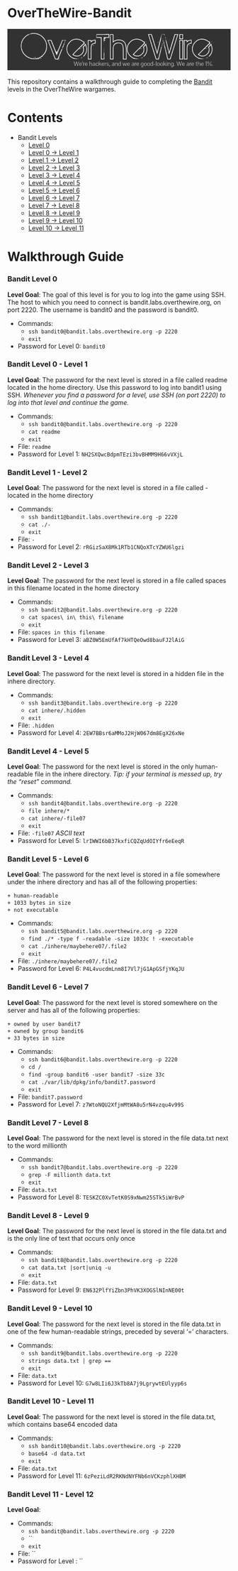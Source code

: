 # OverTheWire-Bandit
<p align="center">
    <img src = "Assets/overthewire-logo-1.png"/>
</p>

<!--![](Assets/overthewire-logo-1.png)-->

This repository contains a walkthrough guide to completing the [Bandit](http://www.overthewire.org/wargames) levels in the OverTheWire wargames.

# Contents
- Bandit Levels
    - [Level 0](#Bandit-Level-0)
    - [Level 0 → Level 1](#Bandit-Level-0---Level-1)
    - [Level 1 → Level 2](#Bandit-Level-1---Level-2)
    - [Level 2 → Level 3](#Bandit-Level-2---Level-3)
    - [Level 3 → Level 4](#Bandit-Level-3---Level-4)
    - [Level 4 → Level 5](#Bandit-Level-4---Level-5)
    - [Level 5 → Level 6](#Bandit-Level-5---Level-6)
    - [Level 6 → Level 7](#Bandit-Level-6---Level-7)
    - [Level 7 → Level 8](#Bandit-Level-7---Level-8)
    - [Level 8 → Level 9](#Bandit-Level-8---Level-9)
    - [Level 9 → Level 10](#Bandit-Level-9---Level-10)
    - [Level 10 → Level 11](#Bandit-Level-10---Level-11)

# Walkthrough Guide
### Bandit Level 0  
**Level Goal**: The goal of this level is for you to log into the game using SSH. The host to which you need to connect is bandit.labs.overthewire.org, on port 2220. The username is bandit0 and the password is bandit0.

* Commands: 
    - `ssh bandit0@bandit.labs.overthewire.org -p 2220`
    - `exit`
* Password for Level 0: `bandit0`

### Bandit Level 0 - Level 1  
**Level Goal**: The password for the next level is stored in a file called readme located in the home directory. Use this password to log into bandit1 using SSH. *Whenever you find a password for a level, use SSH (on port 2220) to log into that level and continue the game.*

* Commands: 
    - `ssh bandit0@bandit.labs.overthewire.org -p 2220`
    - `cat readme`
    - `exit`
* File: `readme`
* Password for Level 1: `NH2SXQwcBdpmTEzi3bvBHMM9H66vVXjL`

### Bandit Level 1 - Level 2  
**Level Goal**: The password for the next level is stored in a file called - located in the home directory

* Commands: 
    - `ssh bandit1@bandit.labs.overthewire.org -p 2220`
    - `cat ./-`
    - `exit`
* File: `-`
* Password for Level 2: `rRGizSaX8Mk1RTb1CNQoXTcYZWU6lgzi` 

### Bandit Level 2 - Level 3  
**Level Goal**: The password for the next level is stored in a file called spaces in this filename located in the home directory

* Commands: 
    - `ssh bandit2@bandit.labs.overthewire.org -p 2220`
    - `cat spaces\ in\ this\ filename`
    - `exit`
* File: `spaces in this filename`
* Password for Level 3: `aBZ0W5EmUfAf7kHTQeOwd8bauFJ2lAiG` 

### Bandit Level 3 - Level 4  
**Level Goal**: The password for the next level is stored in a hidden file in the inhere directory.

* Commands: 
    - `ssh bandit3@bandit.labs.overthewire.org -p 2220`
    - `cat inhere/.hidden`
    - `exit`
* File: `.hidden`
* Password for Level 4: `2EW7BBsr6aMMoJ2HjW067dm8EgX26xNe`

### Bandit Level 4 - Level 5 
**Level Goal**: The password for the next level is stored in the only human-readable file in the inhere directory. *Tip: if your terminal is messed up, try the “reset” command.*

* Commands: 
    - `ssh bandit4@bandit.labs.overthewire.org -p 2220`
    - `file inhere/*`
    - `cat inhere/-file07`
    - `exit`
* File: `-file07` *ASCII text*
* Password for Level 5: `lrIWWI6bB37kxfiCQZqUdOIYfr6eEeqR`

### Bandit Level 5 - Level 6  
**Level Goal**: The password for the next level is stored in a file somewhere under the inhere directory and has all of the following properties:

    + human-readable
    + 1033 bytes in size
    + not executable

* Commands: 
    - `ssh bandit5@bandit.labs.overthewire.org -p 2220`
    - `find ./* -type f -readable -size 1033c ! -executable`
    - `cat ./inhere/maybehere07/.file2`
    - `exit`
* File: `./inhere/maybehere07/.file2`
* Password for Level 6: `P4L4vucdmLnm8I7Vl7jG1ApGSfjYKqJU`

### Bandit Level 6 - Level 7 
**Level Goal**: The password for the next level is stored somewhere on the server and has all of the following properties:

    + owned by user bandit7
    + owned by group bandit6
    + 33 bytes in size

* Commands: 
    - `ssh bandit6@bandit.labs.overthewire.org -p 2220`
    - `cd /`
    - `find -group bandit6 -user bandit7 -size 33c`
    - `cat ./var/lib/dpkg/info/bandit7.password`
    - `exit`
* File: `bandit7.password`
* Password for Level 7: `z7WtoNQU2XfjmMtWA8u5rN4vzqu4v99S`

### Bandit Level 7 - Level 8  
**Level Goal**: The password for the next level is stored in the file data.txt next to the word millionth

* Commands: 
    - `ssh bandit7@bandit.labs.overthewire.org -p 2220`
    - `grep -F millionth data.txt`
    - `exit`
* File: `data.txt`
* Password for Level 8: `TESKZC0XvTetK0S9xNwm25STk5iWrBvP`

### Bandit Level 8 - Level 9
**Level Goal**: The password for the next level is stored in the file data.txt and is the only line of text that occurs only once

* Commands: 
    - `ssh bandit8@bandit.labs.overthewire.org -p 2220`
    - `cat data.txt |sort|uniq -u`
    - `exit`
* File: `data.txt`
* Password for Level 9: `EN632PlfYiZbn3PhVK3XOGSlNInNE00t`

### Bandit Level 9 - Level 10 
**Level Goal**: The password for the next level is stored in the file data.txt in one of the few human-readable strings, preceded by several ‘=’ characters.


* Commands: 
    - `ssh bandit9@bandit.labs.overthewire.org -p 2220`
    - `strings data.txt | grep ==`
    - `exit`
* File: `data.txt`
* Password for Level 10: `G7w8LIi6J3kTb8A7j9LgrywtEUlyyp6s`

### Bandit Level 10  - Level 11 
**Level Goal**: The password for the next level is stored in the file data.txt, which contains base64 encoded data

* Commands: 
    - `ssh bandit10@bandit.labs.overthewire.org -p 2220`
    - `base64 -d data.txt`
    - `exit`
* File: `data.txt`
* Password for Level 11: `6zPeziLdR2RKNdNYFNb6nVCKzphlXHBM`

### Bandit Level 11  - Level 12 
**Level Goal**: 

* Commands: 
    - `ssh bandit@bandit.labs.overthewire.org -p 2220`
    - ``
    - `exit`
* File: ``
* Password for Level : ``
<!--
### Bandit Level  - Level  
**Level Goal**: 

* Commands: 
    - `ssh bandit@bandit.labs.overthewire.org -p 2220`
    - ``
    - `exit`
* File: ``
* Password for Level : ``
-->